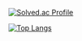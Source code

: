 [![Solved.ac Profile](http://mazassumnida.wtf/api/generate_badge?boj=lee_seulbi)](https://solved.ac/lee_seulbi)


[![Top Langs](https://github-readme-stats.vercel.app/api/top-langs/?username=Hyeonsoek&size_weight=0&exclude_rep=Like-Lion-K-Digital-Project)](https://github.com/anuraghazra/github-readme-stats)
